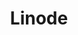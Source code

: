 ---
title: "Linode"
description: "Privately-owned cloud hosting company that provides virtual private servers."
slug: "linode"
image: linodeLogo.png
style:
  background: "#00B159"
  color: "#fff"
---